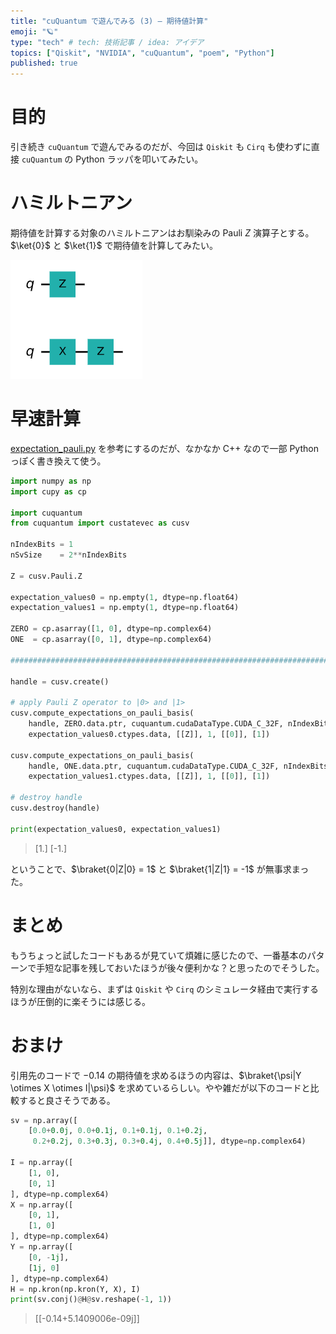 ```yaml
---
title: "cuQuantum で遊んでみる (3) — 期待値計算"
emoji: "🪐"
type: "tech" # tech: 技術記事 / idea: アイデア
topics: ["Qiskit", "NVIDIA", "cuQuantum", "poem", "Python"]
published: true
---
```


# 目的

引き続き `cuQuantum` で遊んでみるのだが、今回は `Qiskit` も `Cirq` も使わずに直接 `cuQuantum` の Python ラッパを叩いてみたい。

# ハミルトニアン

期待値を計算する対象のハミルトニアンはお馴染みの Pauli $Z$ 演算子とする。$\ket{0}$ と $\ket{1}$ で期待値を計算してみたい。

![](/images/dwd-cuquantum03/001.png)

# 早速計算

[expectation_pauli.py](https://github.com/NVIDIA/cuQuantum/blob/main/python/samples/custatevec/expectation_pauli.py) を参考にするのだが、なかなか C++ なので一部 Python っぽく書き換えて使う。

```python
import numpy as np
import cupy as cp

import cuquantum
from cuquantum import custatevec as cusv

nIndexBits = 1
nSvSize    = 2**nIndexBits

Z = cusv.Pauli.Z

expectation_values0 = np.empty(1, dtype=np.float64)
expectation_values1 = np.empty(1, dtype=np.float64)

ZERO = cp.asarray([1, 0], dtype=np.complex64)
ONE  = cp.asarray([0, 1], dtype=np.complex64)

####################################################################################

handle = cusv.create()

# apply Pauli Z operator to |0> and |1>
cusv.compute_expectations_on_pauli_basis(
    handle, ZERO.data.ptr, cuquantum.cudaDataType.CUDA_C_32F, nIndexBits,
    expectation_values0.ctypes.data, [[Z]], 1, [[0]], [1])

cusv.compute_expectations_on_pauli_basis(
    handle, ONE.data.ptr, cuquantum.cudaDataType.CUDA_C_32F, nIndexBits,
    expectation_values1.ctypes.data, [[Z]], 1, [[0]], [1])

# destroy handle
cusv.destroy(handle)

print(expectation_values0, expectation_values1)
```

> [1.] [-1.]

ということで、$\braket{0|Z|0} = 1$ と $\braket{1|Z|1} = -1$ が無事求まった。

# まとめ

もうちょっと試したコードもあるが見ていて煩雑に感じたので、一番基本のパターンで手短な記事を残しておいたほうが後々便利かな？と思ったのでそうした。

特別な理由がないなら、まずは `Qiskit` や `Cirq` のシミュレータ経由で実行するほうが圧倒的に楽そうには感じる。

# おまけ

引用先のコードで $-0.14$ の期待値を求めるほうの内容は、$\braket{\psi|Y \otimes X \otimes I|\psi}$ を求めているらしい。やや雑だが以下のコードと比較すると良さそうである。

```python
sv = np.array([
    [0.0+0.0j, 0.0+0.1j, 0.1+0.1j, 0.1+0.2j,
     0.2+0.2j, 0.3+0.3j, 0.3+0.4j, 0.4+0.5j]], dtype=np.complex64)

I = np.array([
    [1, 0],
    [0, 1]
], dtype=np.complex64)
X = np.array([
    [0, 1],
    [1, 0]
], dtype=np.complex64)
Y = np.array([
    [0, -1j],
    [1j, 0]
], dtype=np.complex64)
H = np.kron(np.kron(Y, X), I)
print(sv.conj()@H@sv.reshape(-1, 1))
```

> [[-0.14+5.1409006e-09j]]
